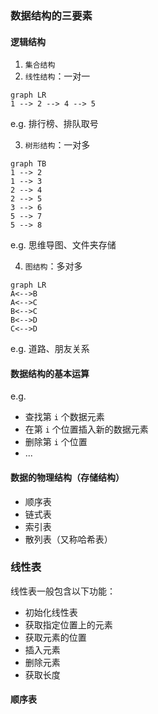 ### 数据结构的三要素

#### 逻辑结构

1. `集合结构`
2. `线性结构`：一对一
```mermaid
graph LR
1 --> 2 --> 4 --> 5
```
e.g. 排行榜、排队取号

3. `树形结构`：一对多
```mermaid
graph TB
1 --> 2
1 --> 3 
2 --> 4
2 --> 5
3 --> 6
5 --> 7
5 --> 8
```
e.g. 思维导图、文件夹存储

4. `图结构`：多对多
```mermaid
graph LR
A<-->B
A<-->C
B<-->C
B<-->D
C<-->D
```
e.g. 道路、朋友关系

#### 数据结构的基本运算

e.g. 
- 查找第 `i` 个数据元素
- 在第 `i` 个位置插入新的数据元素
- 删除第 `i` 个位置
- ...

#### 数据的物理结构（存储结构）

- 顺序表
- 链式表
- 索引表
- 散列表（又称哈希表）

### 线性表

线性表一般包含以下功能：
- 初始化线性表
- 获取指定位置上的元素
- 获取元素的位置
- 插入元素
- 删除元素
- 获取长度

#### 顺序表

